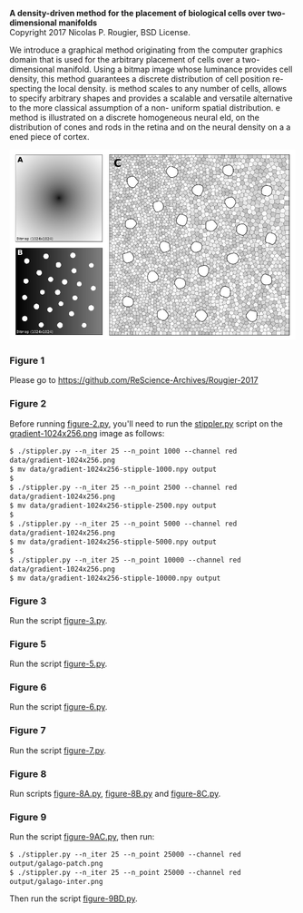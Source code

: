 **A density-driven method for the placement of biological cells over two-dimensional manifolds**  
Copyright 2017 Nicolas P. Rougier, BSD License.

We introduce a graphical method originating from the computer graphics domain
that is used for the arbitrary placement of cells over a two-dimensional
manifold. Using a bitmap image whose luminance provides cell density, this
method guarantees a discrete distribution of cell position re- specting the
local density.  is method scales to any number of cells, allows to specify
arbitrary shapes and provides a scalable and versatile alternative to the more
classical assumption of a non- uniform spatial distribution.  e method is
illustrated on a discrete homogeneous neural eld, on the distribution of cones
and rods in the retina and on the neural density on a a ened piece of cortex.

![](figures/figure-5.png)


### Figure 1

Please go to https://github.com/ReScience-Archives/Rougier-2017

### Figure 2

Before running [figure-2.py](./figure-2.py), you'll need to run the
[stippler.py](stippler.py) script on the
[gradient-1024x256.png](data/gradient-1024x256.png) image as follows:

```
$ ./stippler.py --n_iter 25 --n_point 1000 --channel red data/gradient-1024x256.png
$ mv data/gradient-1024x256-stipple-1000.npy output
$
$ ./stippler.py --n_iter 25 --n_point 2500 --channel red data/gradient-1024x256.png
$ mv data/gradient-1024x256-stipple-2500.npy output
$
$ ./stippler.py --n_iter 25 --n_point 5000 --channel red data/gradient-1024x256.png
$ mv data/gradient-1024x256-stipple-5000.npy output
$
$ ./stippler.py --n_iter 25 --n_point 10000 --channel red data/gradient-1024x256.png
$ mv data/gradient-1024x256-stipple-10000.npy output
```

### Figure 3

Run the script [figure-3.py](./figure-3.py).

### Figure 5

Run the script [figure-5.py](./figure-5.py).


### Figure 6

Run the script [figure-6.py](./figure-6.py).


### Figure 7

Run the script [figure-7.py](./figure-7.py).

### Figure 8

Run scripts [figure-8A.py](./figure-8A.py), [figure-8B.py](./figure-8B.py) and [figure-8C.py](./figure-8C.py).


### Figure 9

Run the script [figure-9AC.py](./figure-9AC.py), then run:

```
$ ./stippler.py --n_iter 25 --n_point 25000 --channel red output/galago-patch.png
$ ./stippler.py --n_iter 25 --n_point 25000 --channel red output/galago-inter.png
```

Then run the script [figure-9BD.py](./figure-9BD.py).

